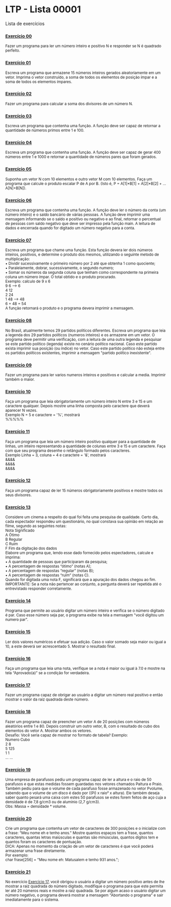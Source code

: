 # LTP - Lista 00001
Lista de exercícios

### <sub>[Exercício 00](https://github.com/albertocerqueira/logica-tecnica-programacao/blob/master/src/br/com/logica/tecnicas/programacao/exercicios00001/Exercicicio00.java "Exercício 00")<sub>
<sub>Fazer um programa para ler um número inteiro e positivo N e responder se N é quadrado perfeito.</sub>

### <sub>[Exercício 01](https://github.com/albertocerqueira/logica-tecnica-programacao/blob/master/src/br/com/logica/tecnicas/programacao/exercicios00001/Exercicicio01.java "Exercício 01")<sub>  
<sub>Escreva um programa que armazene 15 números inteiros gerados aleatoriamente em um vetor. Imprima o vetor construído, a soma de todos os elementos de posição ímpar e a soma de todos os elementos ímpares.</sub>  
	 
### <sub>[Exercício 02](https://github.com/albertocerqueira/logica-tecnica-programacao/blob/master/src/br/com/logica/tecnicas/programacao/exercicios00001/Exercicicio02.java "Exercício 02")<sub>  
<sub>Fazer um programa para calcular a soma dos divisores de um número N.</sub>  
	 
### <sub>[Exercício 03](https://github.com/albertocerqueira/logica-tecnica-programacao/blob/master/src/br/com/logica/tecnicas/programacao/exercicios00001/Exercicicio03.java "Exercício 03")<sub>
<sub>Escreva um programa que contenha uma função. A função deve ser capaz de retornar a quantidade de números primos entre 1 e 100.</sub>  
	 
### <sub>[Exercício 04](https://github.com/albertocerqueira/logica-tecnica-programacao/blob/master/src/br/com/logica/tecnicas/programacao/exercicios00001/Exercicicio04.java "Exercício 04")<sub>
<sub>Escreva um programa que contenha uma função. A função deve ser capaz de gerar 400 números entre 1 e 1000 e retornar a quantidade de números pares que foram gerados.</sub>  
	 
### <sub>[Exercício 05](https://github.com/albertocerqueira/logica-tecnica-programacao/blob/master/src/br/com/logica/tecnicas/programacao/exercicios00001/Exercicicio05.java "Exercício 05")<sub>
<sub>Suponha um vetor N com 10 elementos e outro vetor M com 10 elementos. Faça um programa que calcule o produto escalar P de A por B. (Isto é, P = A[1]*B[1] + A[2]*B[2] + ... A[N]+B[N]).</sub>  

### <sub>[Exercício 06](https://github.com/albertocerqueira/logica-tecnica-programacao/blob/master/src/br/com/logica/tecnicas/programacao/exercicios00001/Exercicicio06.java "Exercício 06")<sub>
<sub>Escreva um programa que contenha uma função. A função deve ler o número da conta (um número inteiro) e o saldo bancário de várias pessoas. A função deve imprimir uma mensagem informando se o saldo e positivo ou negativo e ao final, retornar o percentual de pessoas com saldo negativo que deve ser impresso pela função main. A leitura de dados e encerrada quando for digitado um número negativo para a conta.</sub>  

### <sub>[Exercício 07](https://github.com/albertocerqueira/logica-tecnica-programacao/blob/master/src/br/com/logica/tecnicas/programacao/exercicios00001/Exercicicio07.java "Exercício 07")<sub>
<sub>Escreva um programa que chame uma função. Esta função devera ler dois números inteiros, positivos, e determine o produto dos mesmos, utilizando o seguinte metodo de multiplicação:  
•	Dividir sucessivamente o primeiro número por 2 até que obtenha 1 como quociente;  
•	Paralelamente, dobrar, sucessivamente, o segundo numero;  
•	Somar os números da segunda coluna que tenham como correspondente na primeira coluna um número ímpar. O total obtido e o produto procurado.  
Exemplo: calculo de 9 x 6  
9 	6  --> 6  
4 	12  
2 	24  
1  	48 --> 48  
6 + 48 = 54  
A função retornará o produto e o programa devera imprimir a mensagem.</sub>

### <sub>[Exercício 08](https://github.com/albertocerqueira/logica-tecnica-programacao/blob/master/src/br/com/logica/tecnicas/programacao/exercicios00001/Exercicicio08.java "Exercício 08")<sub>
<sub>No Brasil, atualmente temos 29 partidos políticos diferentes. Escreva um programa que leia a legenda dos 29 partidos políticos (numeros inteiros) e os armazene em um vetor. O programa deve permitir uma verificação, com a leitura de uma outra legenda e pesquisar se este partido político (legenda) existe no cenário político nacional. Caso este partido exista imprimir sua posição (ou índice) no vetor. Caso este partido político não esteja entre os partidos políticos existentes, imprimir a mensagem "partido político inexistente".</sub>  

### <sub>[Exercício 09](https://github.com/albertocerqueira/logica-tecnica-programacao/blob/master/src/br/com/logica/tecnicas/programacao/exercicios00001/Exercicicio09.java "Exercício 09")<sub>
<sub>Fazer um programa para ler varios numeros inteiros e positivos e calcular a media. Imprimir também o maior.</sub>  

### <sub>[Exercício 10](https://github.com/albertocerqueira/logica-tecnica-programacao/blob/master/src/br/com/logica/tecnicas/programacao/exercicios00001/Exercicicio10.java "Exercício 10")<sub>
<sub>Faça um programa que leia obrigatoriamente um número inteiro N entre 3 e 15 e um caractere qualquer. Depois mostre uma linha composta pelo caractere que deverá aparecer N vezes.  
Exemplo N = 5 e caractere = '%', mostrará  
%%%%%</sub>

### <sub>[Exercício 11](https://github.com/albertocerqueira/logica-tecnica-programacao/blob/master/src/br/com/logica/tecnicas/programacao/exercicios00001/Exercicicio11.java "Exercício 11")<sub>
<sub>Faça um programa que leia um número inteiro positivo qualquer para a quantidade de linhas, um inteiro representando a quantidade de colunas entre 3 e 15 e um caractere. Faça com que seu programa desenhe o retângulo formado pelos caracteres.  
Exemplo Linha = 3, coluna = 4 e caractere = '&', mostrará  
&&&&  
&&&&  
&&&&</sub>

### <sub>[Exercício 12](https://github.com/albertocerqueira/logica-tecnica-programacao/blob/master/src/br/com/logica/tecnicas/programacao/exercicios00001/Exercicicio12.java "Exercício 12")<sub>
<sub>Faça um programa capaz de ler 15 números obrigatoriamente positivos e mostre todos os seus divisores.</sub>

### <sub>[Exercício 13](https://github.com/albertocerqueira/logica-tecnica-programacao/blob/master/src/br/com/logica/tecnicas/programacao/exercicios00001/Exercicicio13.java "Exercício 13")<sub>
<sub>Considere um cinema a respeito do qual foi feita uma pesquisa de qualidade. Certo dia, cada espectador respondeu um questionário, no qual constava sua opinião em relação ao filme, segundo as seguintes notas:  
Nota	Significado  
A		Ótimo  
B		Regular  
C		Ruim  
F		Fim da digitação dos dados  
Elabore um programa que, lendo esse dado fornecido pelos espectadores, calcule e imprima:  
•	A quantidade de pessoas que participaram da pesquisa;  
•	A percentagem de respostas “ótimo” (notas A);  
•	A percentagem de respostas “regular” (notas B);  
•	A percentagem de respostas “ruim” (notas C).  
Quando for digitada uma nota F, significará que a apuração dos dados chegou ao fim.  
IMPORTANTE: Se a nota não pertencer ao conjunto, a pergunta deverá ser repetida até o entrevistado responder corretamente.</sub>

### <sub>[Exercício 14](https://github.com/albertocerqueira/logica-tecnica-programacao/blob/master/src/br/com/logica/tecnicas/programacao/exercicios00001/Exercicicio14.java "Exercício 14")<sub>
<sub>Programa que permite ao usuário digitar um número inteiro e verifica se o número digitado é par. Caso esse número seja par, o programa exibe na tela a mensagem "você digitou um numero par".</sub>

### <sub>[Exercício 15](https://github.com/albertocerqueira/logica-tecnica-programacao/blob/master/src/br/com/logica/tecnicas/programacao/exercicios00001/Exercicicio15.java "Exercício 15")<sub>
<sub>Ler dois valores numéricos e efetuar sua adição. Caso o valor somado seja maior ou igual a 10, a este deverá ser acrescentado 5. Mostrar o resultado final.</sub>

### <sub>[Exercício 16](https://github.com/albertocerqueira/logica-tecnica-programacao/blob/master/src/br/com/logica/tecnicas/programacao/exercicios00001/Exercicicio16.java "Exercício 16")<sub>
<sub>Faça um programa que leia uma nota, verifique se a nota é maior ou igual à 7.0 e mostre na tela “Aprovado(a)” se a condição for verdadeira.</sub>

### <sub>[Exercício 17](https://github.com/albertocerqueira/logica-tecnica-programacao/blob/master/src/br/com/logica/tecnicas/programacao/exercicios00001/Exercicicio17.java "Exercício 17")<sub>
<sub>Fazer um programa capaz de obrigar ao usuário a digitar um número real positivo e então mostrar o valor da raiz quadrada deste número.</sub>

### <sub>[Exercício 18](https://github.com/albertocerqueira/logica-tecnica-programacao/blob/master/src/br/com/logica/tecnicas/programacao/exercicios00001/Exercicicio18.java "Exercício 18")<sub>
<sub>Fazer um programa capaz de preencher um vetor  A de 20 posições com números aleatórios entre 1 e 80. Depois construir um outro vetor, B,  com o resultado do cubo dos elementos do vetor A. Mostrar ambos os vetores.  
Desafio: Você seria capaz de mostrar no formato de tabela? Exemplo:  
Numero	Cubo  
2		8  
5		125  
1		1  
... 	...  
</sub>

### <sub>[Exercício 19](https://github.com/albertocerqueira/logica-tecnica-programacao/blob/master/src/br/com/logica/tecnicas/programacao/exercicios00001/Exercicicio19.java "Exercício 19")<sub>
<sub>Uma empresa de parafusos pediu um programa capaz de ler a altura e o raio de 50 parafusos e que estas medidas fossem guardadas nos vetores chamados Paltura e Praio. Também pediu para que o volume de cada parafuso fosse armazenado no vetor Pvolume, sabendo que o volume de um disco é dado por ((Pí) x raio² x altura). Ele também deseja saber quanto pesará uma caixa com estes 50 parafusos se estes forem feitos de aço cuja a densidade é de 7,8 g/cm3 ou de alumínio (2,7 g/cm3).  
Obs: Massa = densidade * volume.</sub>

### <sub>[Exercício 20](https://github.com/albertocerqueira/logica-tecnica-programacao/blob/master/src/br/com/logica/tecnicas/programacao/exercicios00001/Exercicicio20.java "Exercício 20")<sub>
<sub>Crie um programa que contenha um vetor de caracteres de 300 posições e o inicialize com a frase: "Meu nome eh <escreva seu nome aqui> e tenho <sua idade aqui> anos." Mostre quantos espaços tem a frase, quantos caracteres, quantas letras maiúsculas e quantas são minúsculas, quantos dígitos tem e quantos foram os caracteres de pontuação.  
DICA: Apenas no momento da criação de um vetor de caracteres é que você poderá armazenar uma frase diretamente.  
Por exemplo:  
char frase[256] = "Meu nome eh: Matusalem e tenho 931 anos.";</sub>

### <sub>[Exercício 21](https://github.com/albertocerqueira/logica-tecnica-programacao/blob/master/src/br/com/logica/tecnicas/programacao/exercicios00001/Exercicicio21.java "Exercício 21")<sub>
<sub>No exercício [Exercício 17](https://github.com/albertocerqueira/logica-tecnica-programacao/blob/master/src/br/com/logica/tecnicas/programacao/exercicios00001/Exercicicio17.java "Exercício 17"), você obrigou o usuário a digitar um número positivo antes de lhe mostrar a raiz quadrada do número digitado, modifique o programa para que este permita ler até 20 números reais e mostre a raiz quadrada. Se por algum acaso o usuário digitar um número negativo, o programa deverá mostrar a mensagem "Abortando o programa" e sair imediatamente para o sistema.</sub>
